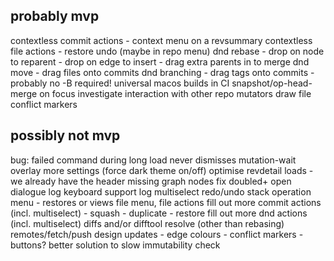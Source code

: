 probably mvp
------------
contextless commit actions
    - context menu on a revsummary
contextless file actions
    - restore
undo (maybe in repo menu)
dnd rebase 
    - drop on node to reparent
    - drop on edge to insert
    - drag extra parents in to merge
dnd move
    - drag files onto commits
dnd branching
    - drag tags onto commits - probably no -B required!
universal macos builds in CI
snapshot/op-head-merge on focus
investigate interaction with other repo mutators
draw file conflict markers 

possibly not mvp
----------------
bug: failed command during long load never dismisses mutation-wait overlay
more settings (force dark theme on/off)
optimise revdetail loads - we already have the header
missing graph nodes
fix doubled+ open dialogue
log keyboard support
log multiselect
redo/undo stack
operation menu - restores or views
file menu, file actions
fill out more commit actions (incl. multiselect)
    - squash
    - duplicate
    - restore
fill out more dnd actions (incl. multiselect)
diffs and/or difftool
resolve (other than rebasing)
remotes/fetch/push
design updates 
    - edge colours
    - conflict markers
    - buttons?
better solution to slow immutability check